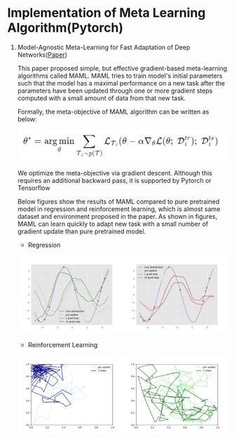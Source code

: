 # Implementation of Meta Learning Algorithm(Pytorch)

1. Model-Agnostic Meta-Learning for Fast Adaptation of Deep Networks([Paper](https://arxiv.org/abs/1703.03400))
   
   This paper proposed simple, but effective gradient-based meta-learning algorithms called MAML. MAML tries to train model's initial parameters such that the model has a maximal performance on a new task after the parameters have been updated through one or more gradient steps computed with a small amount of data from that new task.

   Formally, the meta-objective of MAML algorithm can be written as below:
   
   ![](MAML/objective_formulation.PNG)
   
   We optimize the meta-objective via gradient descent. Although this requires an additional backward pass, it is supported by Pytorch or Tensorflow

   Below figures show the results of MAML compared to pure pretrained model in regression and reinforcement learning, which is almost same dataset and environment proposed in the paper. As shown in figures, MAML can learn quickly to adapt new task with a small number of gradient update than pure pretrained model.

   - Regression

   <img src='/MAML/regression/results/MAML.png' width="50%" height="50%"><img src='/MAML/regression/results/pretrained.png' width="50%" height="50%">
   
   - Reinforcement Learning

   <img src='/MAML/reinforcement_learning/results/MAML.png' width="50%" height="50%"><img src='/MAML/reinforcement_learning/results/pretrained.png' width="50%" height="50%">
